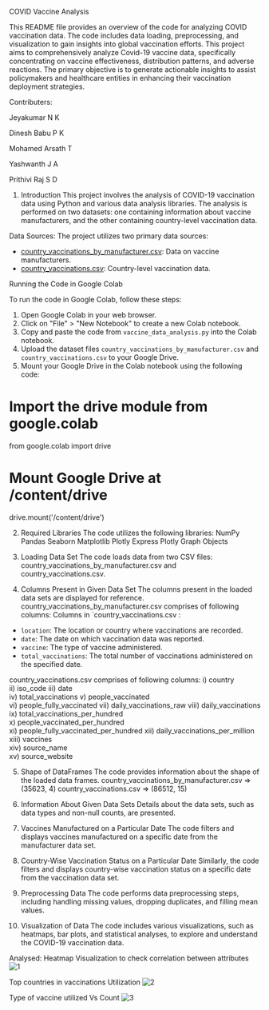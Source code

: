 COVID Vaccine Analysis

This README file provides an overview of the code for analyzing COVID vaccination data. The code includes data loading, preprocessing, and visualization to gain insights into global vaccination efforts. This project aims to comprehensively analyze Covid-19 vaccine data, specifically concentrating on vaccine effectiveness, distribution patterns, and adverse reactions. The primary objective is to generate actionable insights to assist policymakers and healthcare entities in enhancing their vaccination deployment strategies. 

Contributers:

Jeyakumar N K

Dinesh Babu P K

Mohamed Arsath T

Yashwanth  J A

Prithivi Raj S D

1. Introduction
This project involves the analysis of COVID-19 vaccination data using Python and various data analysis libraries. The analysis is performed on two datasets: one containing information about vaccine manufacturers, and the other containing country-level vaccination data.

Data Sources:
The project utilizes two primary data sources:
- [country_vaccinations_by_manufacturer.csv](https://raw.githubusercontent.com/Jeyakumar30/NM-Project/main/country_vaccinations_by_manufacturer.csv): Data on vaccine manufacturers.
- [country_vaccinations.csv](https://raw.githubusercontent.com/Jeyakumar30/NM-Project/main/country_vaccinations.csv): Country-level vaccination data.

Running the Code in Google Colab

To run the code in Google Colab, follow these steps:

1. Open Google Colab in your web browser.
2. Click on "File" > "New Notebook" to create a new Colab notebook.
3. Copy and paste the code from `vaccine_data_analysis.py` into the Colab notebook.
4. Upload the dataset files `country_vaccinations_by_manufacturer.csv` and `country_vaccinations.csv` to your Google Drive.
5. Mount your Google Drive in the Colab notebook using the following code:
# Import the drive module from google.colab
from google.colab import drive

# Mount Google Drive at /content/drive
drive.mount('/content/drive')


2. Required Libraries
The code utilizes the following libraries:
NumPy
Pandas
Seaborn
Matplotlib
Plotly Express
Plotly Graph Objects

3. Loading Data Set
The code loads data from two CSV files: country_vaccinations_by_manufacturer.csv and country_vaccinations.csv.

4. Columns Present in Given Data Set
The columns present in the loaded data sets are displayed for reference.
country_vaccinations_by_manufacturer.csv comprises of following columns:
Columns in `country_vaccinations.csv :

- `location`: The location or country where vaccinations are recorded.
- `date`: The date on which vaccination data was reported.
- `vaccine`: The type of vaccine administered.
- `total_vaccinations`: The total number of vaccinations administered on the specified date.

country_vaccinations.csv comprises of following columns:
i) country			
ii) iso_code
iii) date	
iv) total_vaccinations
v) people_vaccinated	
vi) people_fully_vaccinated	
vii) daily_vaccinations_raw	
viii) daily_vaccinations	
ix) total_vaccinations_per_hundred	
x) people_vaccinated_per_hundred	
xi) people_fully_vaccinated_per_hundred	
xii) daily_vaccinations_per_million	
xiii) vaccines	
xiv) source_name	
xv) source_website


5. Shape of DataFrames
The code provides information about the shape of the loaded data frames.
country_vaccinations_by_manufacturer.csv => (35623, 4)
country_vaccinations.csv => (86512, 15)

6. Information About Given Data Sets
Details about the data sets, such as data types and non-null counts, are presented.

7. Vaccines Manufactured on a Particular Date
The code filters and displays vaccines manufactured on a specific date from the manufacturer data set.

8. Country-Wise Vaccination Status on a Particular Date
Similarly, the code filters and displays country-wise vaccination status on a specific date from the vaccination data set.

9. Preprocessing Data
The code performs data preprocessing steps, including handling missing values, dropping duplicates, and filling mean values.

10. Visualization of Data
The code includes various visualizations, such as heatmaps, bar plots, and statistical analyses, to explore and understand the COVID-19 vaccination data.
       

Analysed: 
Heatmap Visualization to check correlation between attributes
![1](https://github.com/Jeyakumar30/NM-Project/assets/121599159/666e079a-8f12-47e9-b44e-3a8fc26e5b46)

Top countries in vaccinations Utilization
![2](https://github.com/Jeyakumar30/NM-Project/assets/121599159/785b6a6c-ac55-4daa-aa21-5a7750ea2cd1)

Type of vaccine utilized Vs Count
![3](https://github.com/Jeyakumar30/NM-Project/assets/121599159/d233ca9f-f5ef-4f05-a2e2-8c736f9fa379)
